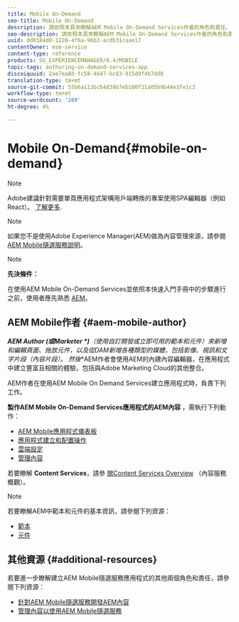 ```yaml
---
title: Mobile On-Demand
seo-title: Mobile On-Demand
description: 請依照本頁來瞭解AEM Mobile On-Demand Services作者的角色和責任。
seo-description: 請依照本頁來瞭解AEM Mobile On-Demand Services作者的角色和責任。
uuid: dd0184d8-1220-4f6a-96b2-acdb31caae17
contentOwner: msm-service
content-type: reference
products: SG_EXPERIENCEMANAGER/6.4/MOBILE
topic-tags: authoring-on-demand-services-app
discoiquuid: 2ae7ea8d-fc58-4647-bc83-915d9f4b7dd8
translation-type: tm+mt
source-git-commit: 55b6a113bcb4d39b7eb100f21a05b9b44e3fe1c3
workflow-type: tm+mt
source-wordcount: '289'
ht-degree: 4%

---
```



# Mobile On-Demand{#mobile-on-demand}

>[!NOTE]
>
>Adobe建議針對需要單頁應用程式架構用戶端轉換的專案使用SPA編輯器（例如React）。 [了解更多](/help/sites-developing/spa-overview.md).

>[!NOTE]
>
>如果您不是使用Adobe Experience Manager(AEM)做為內容管理來源，請參閱 [AEM Mobile隨選服務說明](https://helpx.adobe.com/digital-publishing-solution/topics.html)。

>[!NOTE]
>
>**先決條件：**
>
>在使用AEM Mobile On-Demand Services並依照本快速入門手冊中的步驟進行之前，使用者應先熟悉 [AEM](/help/sites-deploying/deploy.md)。

## AEM Mobile作者 {#aem-mobile-author}

***AEM Author *(或*Marketer *)**（使用自訂開發或立即可用的範本和元件）來新增和編輯頁面、拖放元件，以及從DAM新增各種類型的媒體，包括影像、視訊和文字片段（內容片段）。 然後**AEM作者會使用AEM的內建內容編輯器，在應用程式中建立豐富且相關的體驗，包括與Adobe Marketing Cloud的其他整合。

AEM作者在使用AEM Mobile On Demand Services建立應用程式時，負責下列工作。

**製作AEM Mobile On-Demand Services應用程式的AEM內容** ，需執行下列動作：

* [AEM Mobile應用程式儀表板](/help/mobile/mobile-apps-ondemand-application-dashboard.md)
* [應用程式建立和配置操作](/help/mobile/mobile-apps-ondemand-application-create-configure-action.md)
* [雲端設定](/help/mobile/mobile-on-demand-associating-an-on-demand-app-to-cloud-configuration.md)
* [管理內容](/help/mobile/mobile-apps-ondemand-manage-content-ondemand.md)

若要瞭解 **Content Services**，請參 [閱Content Services Overview](/help/mobile/develop-content-as-a-service.md) （內容服務概觀）。

>[!NOTE]
>
>若要瞭解AEM中範本和元件的基本資訊，請參閱下列資源：
>
>* [範本](/help/sites-developing/templates.md)
>* [元件](/help/sites-developing/components.md)

>



## 其他資源 {#additional-resources}

若要進一步瞭解建立AEM Mobile隨選服務應用程式的其他兩個角色和責任，請參閱下列資源：

* [針對AEM Mobile隨選服務開發AEM內容](/help/mobile/aem-mobile-on-demand.md)
* [管理內容以使用AEM Mobile隨選服務](/help/mobile/aem-mobile.md)

